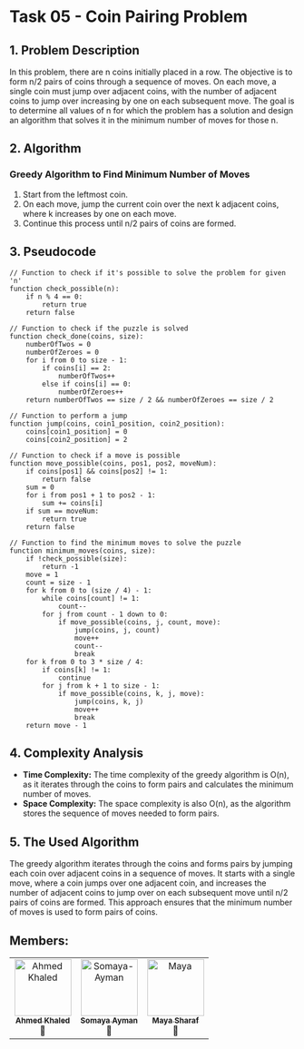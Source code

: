 # Task 05 - Coin Pairing Problem

## 1. Problem Description
In this problem, there are n coins initially placed in a row. The objective is to form n/2 pairs of coins through a sequence of moves. On each move, a single coin must jump over adjacent coins, with the number of adjacent coins to jump over increasing by one on each subsequent move. The goal is to determine all values of n for which the problem has a solution and design an algorithm that solves it in the minimum number of moves for those n.

## 2. Algorithm
### Greedy Algorithm to Find Minimum Number of Moves
1. Start from the leftmost coin.
2. On each move, jump the current coin over the next k adjacent coins, where k increases by one on each move.
3. Continue this process until n/2 pairs of coins are formed.

## 3. Pseudocode
```vbnet
// Function to check if it's possible to solve the problem for given 'n'
function check_possible(n):
    if n % 4 == 0:
        return true
    return false

// Function to check if the puzzle is solved
function check_done(coins, size):
    numberOfTwos = 0
    numberOfZeroes = 0
    for i from 0 to size - 1:
        if coins[i] == 2:
            numberOfTwos++
        else if coins[i] == 0:
            numberOfZeroes++
    return numberOfTwos == size / 2 && numberOfZeroes == size / 2

// Function to perform a jump
function jump(coins, coin1_position, coin2_position):
    coins[coin1_position] = 0
    coins[coin2_position] = 2

// Function to check if a move is possible
function move_possible(coins, pos1, pos2, moveNum):
    if coins[pos1] && coins[pos2] != 1:
        return false
    sum = 0
    for i from pos1 + 1 to pos2 - 1:
        sum += coins[i]
    if sum == moveNum:
        return true
    return false

// Function to find the minimum moves to solve the puzzle
function minimum_moves(coins, size):
    if !check_possible(size):
        return -1
    move = 1
    count = size - 1
    for k from 0 to (size / 4) - 1:
        while coins[count] != 1:
            count--
        for j from count - 1 down to 0:
            if move_possible(coins, j, count, move):
                jump(coins, j, count)
                move++
                count--
                break
    for k from 0 to 3 * size / 4:
        if coins[k] != 1:
            continue
        for j from k + 1 to size - 1:
            if move_possible(coins, k, j, move):
                jump(coins, k, j)
                move++
                break
    return move - 1
```

## 4. Complexity Analysis
- **Time Complexity:** The time complexity of the greedy algorithm is O(n), as it iterates through the coins to form pairs and calculates the minimum number of moves.
- **Space Complexity:** The space complexity is also O(n), as the algorithm stores the sequence of moves needed to form pairs.

## 5. The Used Algorithm
The greedy algorithm iterates through the coins and forms pairs by jumping each coin over adjacent coins in a sequence of moves. It starts with a single move, where a coin jumps over one adjacent coin, and increases the number of adjacent coins to jump over on each subsequent move until n/2 pairs of coins are formed. This approach ensures that the minimum number of moves is used to form pairs of coins.

## Members:
<table>
  <tbody>
    <tr>
      <td align="center" valign="top" width="33.33%"><a href="https://github.com/Ahmed-Khaled-Abdelmaksod"><img src="https://github.com/Ahmed-Khaled-Abdelmaksod.png" width="100px;" alt="Ahmed Khaled"/><br /><sub><b>Ahmed Khaled</b></sub></a><br />🤨</td>
      <td align="center" valign="top" width="33.33%"><a href="https://github.com/Somaya-Ayman"><img src="https://github.com/Somaya-Ayman.png" width="100px;" alt="Somaya-Ayman"/><br /><sub><b>Somaya Ayman</b></sub></a><br />💫</td>
      <td align="center" valign="top" width="33.33%"><a href="https://github.com/MightyMaya"><img src="https://github.com/MightyMaya.png" width="100px;" alt="Maya"/><br /><sub><b>Maya Sharaf</b></sub></a><br />🌷</td>
    </tr>
  </tbody>
</table>
